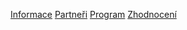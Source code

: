 [Informace](/2014/stranka/informace.html)
[Partneři](/2014/partneri.html)
[Program](/2014/program.html)
[Zhodnocení](/2014/stranka/zhodnoceni.html)
